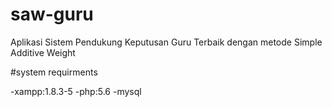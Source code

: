 # saw-guru

Aplikasi Sistem Pendukung Keputusan Guru Terbaik dengan metode Simple Additive Weight

#system requirments

-xampp:1.8.3-5
-php:5.6
-mysql
